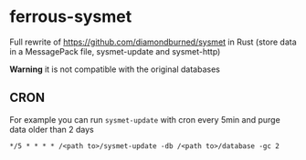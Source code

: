 # ferrous-sysmet
Full rewrite of https://github.com/diamondburned/sysmet in Rust (store data in a MessagePack file, sysmet-update and sysmet-http) 

**Warning** it is not compatible with the original databases

## CRON
For example you can run `sysmet-update` with cron every 5min and purge data older than 2 days
```
*/5 * * * * /<path to>/sysmet-update -db /<path to>/database -gc 2
```

<!--
# Need reporting panel
https://lib.rs/crates/tracing-honeycomb

# Need cache?
https://lib.rs/crates/moka

## If ever need to write tests
- for algorithms and a lot of edges cases => https://model-checking.github.io/kani/rust-feature-support.html
- helper everyday => https://docs.rs/assay/latest/assay

## CICD
- Benchmark report after update => https://lib.rs/crates/cargo-benchcmp
- Bug and various mistakes checker (mid level interpreter) => https://github.com/rust-lang/miri
- List outdated dependencies => https://lib.rs/crates/cargo-outdated
- List vulnerable dependencies => https://lib.rs/crates/cargo-audit
- Code coverage => https://lib.rs/crates/cargo-tarpaulin (cargo tarpaulin --ignore-tests)
- Fast test runner => https://nexte.st/
- Unsafe code finder => https://github.com/rust-secure-code/cargo-geiger
- Check if dependencies have been audited by third parties => https://github.com/mozilla/cargo-vet
- Dependencies linter => https://github.com/EmbarkStudios/cargo-deny
- Dependencies size checker => https://github.com/RazrFalcon/cargo-bloat
- Another code fuzzer => https://github.com/rust-fuzz/cargo-fuzz
-->
